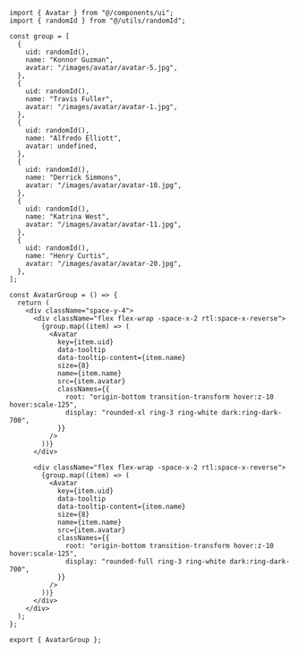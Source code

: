 ﻿```tsx
import { Avatar } from "@/components/ui";
import { randomId } from "@/utils/randomId";

const group = [
  {
    uid: randomId(),
    name: "Konnor Guzman",
    avatar: "/images/avatar/avatar-5.jpg",
  },
  {
    uid: randomId(),
    name: "Travis Fuller",
    avatar: "/images/avatar/avatar-1.jpg",
  },
  {
    uid: randomId(),
    name: "Alfredo Elliott",
    avatar: undefined,
  },
  {
    uid: randomId(),
    name: "Derrick Simmons",
    avatar: "/images/avatar/avatar-18.jpg",
  },
  {
    uid: randomId(),
    name: "Katrina West",
    avatar: "/images/avatar/avatar-11.jpg",
  },
  {
    uid: randomId(),
    name: "Henry Curtis",
    avatar: "/images/avatar/avatar-20.jpg",
  },
];

const AvatarGroup = () => {
  return (
    <div className="space-y-4">
      <div className="flex flex-wrap -space-x-2 rtl:space-x-reverse">
        {group.map((item) => (
          <Avatar
            key={item.uid}
            data-tooltip
            data-tooltip-content={item.name}
            size={8}
            name={item.name}
            src={item.avatar}
            classNames={{
              root: "origin-bottom transition-transform hover:z-10 hover:scale-125",
              display: "rounded-xl ring-3 ring-white dark:ring-dark-700",
            }}
          />
        ))}
      </div>

      <div className="flex flex-wrap -space-x-2 rtl:space-x-reverse">
        {group.map((item) => (
          <Avatar
            key={item.uid}
            data-tooltip
            data-tooltip-content={item.name}
            size={8}
            name={item.name}
            src={item.avatar}
            classNames={{
              root: "origin-bottom transition-transform hover:z-10 hover:scale-125",
              display: "rounded-full ring-3 ring-white dark:ring-dark-700",
            }}
          />
        ))}
      </div>
    </div>
  );
};

export { AvatarGroup };

```
